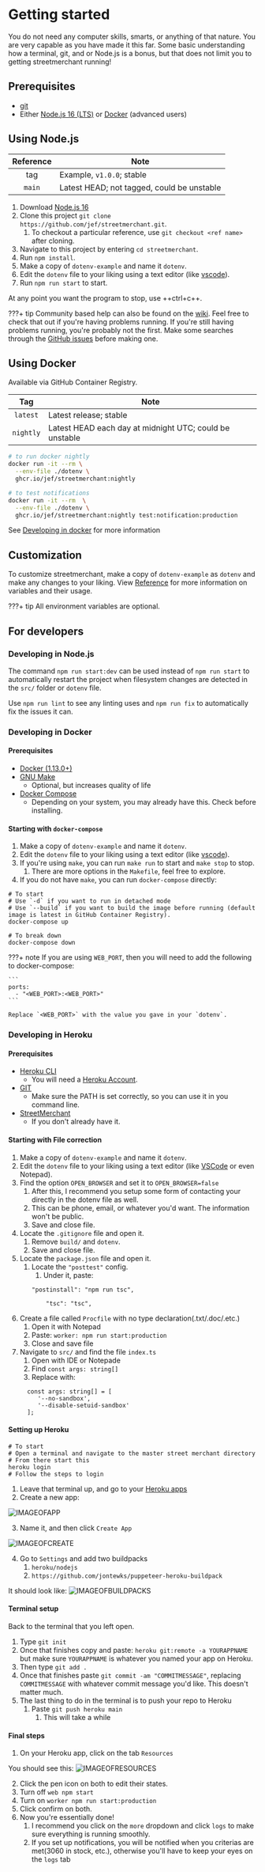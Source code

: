 # Getting started

You do not need any computer skills, smarts, or anything of that nature. You are very capable as you have made it this far. Some basic understanding how a terminal, git, and or Node.js is a bonus, but that does not limit you to getting streetmerchant running!

## Prerequisites

- [git](https://git-scm.com/)
- Either [Node.js 16 (LTS)](https://nodejs.org/en/) or [Docker](https://docs.docker.com/get-docker/) (advanced users)

## Using Node.js

| Reference | Note |
|:---:|---|
| tag | Example, `v1.0.0`; stable |
| `main` | Latest HEAD; not tagged, could be unstable |

1. Download [Node.js 16](https://nodejs.org/en/)
1. Clone this project `git clone https://github.com/jef/streetmerchant.git`.
    1. To checkout a particular reference, use `git checkout <ref name>` after cloning.
1. Navigate to this project by entering `cd streetmerchant`.
1. Run `npm install`.
1. Make a copy of `dotenv-example` and name it `dotenv`.
1. Edit the `dotenv` file to your liking using a text editor (like [vscode](https://code.visualstudio.com/)).
1. Run `npm run start` to start.

At any point you want the program to stop, use ++ctrl+c++.

???+ tip
    Community based help can also be found on the [wiki](https://github.com/jef/streetmerchant/wiki). Feel free to check that out if you're having problems running. If you're still having problems running, you're probably not the first. Make some searches through the [GitHub issues](https://github.com/jef/streetmerchant/issues) before making one.

## Using Docker

Available via GitHub Container Registry.

| Tag | Note |
|:---:|---|
| `latest` | Latest release; stable |
| `nightly` | Latest HEAD each day at midnight UTC; could be unstable |

```sh
# to run docker nightly
docker run -it --rm \
  --env-file ./dotenv \
  ghcr.io/jef/streetmerchant:nightly

# to test notifications
docker run -it --rm  \
  --env-file ./dotenv \
  ghcr.io/jef/streetmerchant:nightly test:notification:production
```

See [Developing in docker](#developing-in-docker) for more information

## Customization

To customize streetmerchant, make a copy of `dotenv-example` as `dotenv` and make any changes to your liking. View [Reference](reference/application.md) for more information on variables and their usage.

???+ tip
    All environment variables are optional.

## For developers

### Developing in Node.js

The command `npm run start:dev` can be used instead of `npm run start` to automatically restart the project when filesystem changes are detected in the `src/` folder or `dotenv` file.

Use `npm run lint` to see any linting uses and `npm run fix` to automatically fix the issues it can.

### Developing in Docker

#### Prerequisites

- [Docker (1.13.0+)](https://docs.docker.com/get-docker/)
- [GNU Make](https://www.gnu.org/software/make/)
    - Optional, but increases quality of life
- [Docker Compose](https://docs.docker.com/compose/install/)
    - Depending on your system, you may already have this. Check before installing.

#### Starting with `docker-compose`

1. Make a copy of `dotenv-example` and name it `dotenv`.
1. Edit the `dotenv` file to your liking using a text editor (like [vscode](https://code.visualstudio.com/)).
1. If you're using `make`, you can run `make run` to start and `make stop` to stop.
    1. There are more options in the `Makefile`, feel free to explore.
1. If you do not have `make`, you can run `docker-compose` directly:

```shell
# To start
# Use `-d` if you want to run in detached mode
# Use `--build` if you want to build the image before running (default image is latest in GitHub Container Registry).
docker-compose up

# To break down
docker-compose down
```

???+ note
    If you are using `WEB_PORT`, then you will need to add the following to docker-compose:

    ```
    ports:
      - "<WEB_PORT>:<WEB_PORT>"
    ```

    Replace `<WEB_PORT>` with the value you gave in your `dotenv`.
    
### Developing in Heroku

#### Prerequisites

- [Heroku CLI](https://devcenter.heroku.com/articles/heroku-cli)
    - You will need a [Heroku Account](https://signup.heroku.com).
- [GIT](https://git-scm.com)
    - Make sure the PATH is set correctly, so you can use it in you command line.
- [StreetMerchant](https://github.com/jef/streetmerchant)
    - If you don't already have it.

#### Starting with File correction

1. Make a copy of `dotenv-example` and name it `dotenv`.
1. Edit the `dotenv` file to your liking using a text editor (like [VSCode](https://code.visualstudio.com/) or even Notepad).
1. Find the option `OPEN_BROWSER` and set it to `OPEN_BROWSER=false`
    1. After this, I recommend you setup some form of contacting your directly in the dotenv file as well.
    2. This can be phone, email, or whatever you'd want. The information won't be public.
    3. Save and close file.
1. Locate the `.gitignore` file and open it.
    1. Remove `build/` and `dotenv`.
    2. Save and close file.
1. Locate the `package.json` file and open it.
    1. Locate the `"posttest"` config.
       1. Under it, paste:</br>
       <pre><code>"postinstall": "npm run tsc",</br>
           "tsc": "tsc",</code></pre>
1. Create a file called `Procfile` with no type declaration(.txt/.doc/.etc.)
    1. Open it with Notepad
    2. Paste: `worker: npm run start:production`
    3. Close and save file
1. Navigate to `src/` and find the file `index.ts`
    1. Open with IDE or Notepade
    2. Find `const args: string[]`
    1. Replace with:
     <pre><code>  const args: string[] = [
        '--no-sandbox',
        '--disable-setuid-sandbox'
     ];</code></pre>                
#### Setting up Heroku
```shell
# To start
# Open a terminal and navigate to the master street merchant directory
# From there start this
heroku login
# Follow the steps to login
```
1. Leave that terminal up, and go to your [Heroku apps](https://dashboard.heroku.com/apps)
2. Create a new app:

![IMAGEOFAPP](https://github.com/dev-nolant/streetmerchant/blob/main/docs/assets/images/streetmerchan-herokunewapp.jpg)

3. Name it, and then click `Create App`

![IMAGEOFCREATE](https://github.com/dev-nolant/streetmerchant/blob/main/docs/assets/images/streetmerchant-herokuapp.jpg)

4. Go to `Settings` and add two buildpacks
    1. `heroku/nodejs`
    2. `https://github.com/jontewks/puppeteer-heroku-buildpack`

It should look like:
![IMAGEOFBUILDPACKS](https://github.com/dev-nolant/streetmerchant/blob/main/docs/assets/images/streetmerchant-herokubuildpacks.png)

#### Terminal setup
Back to the terminal that you left open.
1. Type `git init`
2. Once that finishes copy and paste: `heroku git:remote -a YOURAPPNAME` but make sure `YOURAPPNAME` is whatever you named your app on Heroku.
3. Then type `git add .`
4. Once that finishes paste `git commit -am "COMMITMESSAGE"`, replacing `COMMITMESSAGE` with whatever commit message you'd like. This doesn't matter much.
5. The last thing to do in the terminal is to push your repo to Heroku
    1. Paste `git push heroku main`
        1. This will take a while
#### Final steps
1. On your Heroku app, click on the tab `Resources`

You should see this:
![IMAGEOFRESOURCES](https://github.com/dev-nolant/streetmerchant/blob/main/docs/assets/images/streetmerchant-herokudynos.jpg)

2. Click the pen icon on both to edit their states. 
3. Turn off `web npm start`
4. Turn on `worker npm run start:production`
5. Click confirm on both.
6. Now you're essentially done!
    1. I recommend you click on the `more` dropdown and click `logs` to make sure everything is running smoothly.
    2. If you set up notifications, you will be notified when you criterias are met(3060 in stock, etc.), otherwise you'll have to keep your eyes on the `logs` tab
